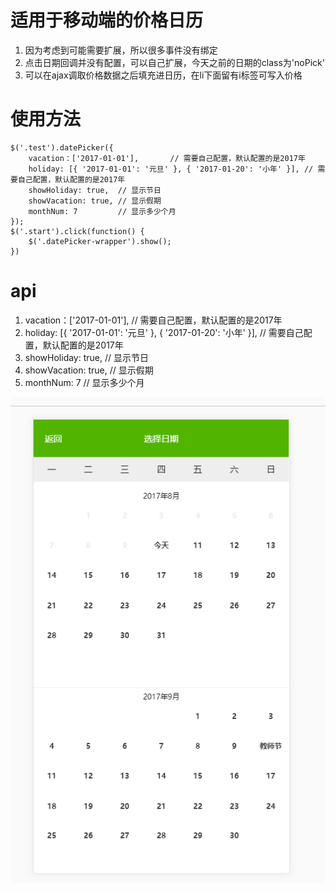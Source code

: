 # 适用于移动端的价格日历
1. 因为考虑到可能需要扩展，所以很多事件没有绑定
2. 点击日期回调并没有配置，可以自己扩展，今天之前的日期的class为'noPick'
3. 可以在ajax调取价格数据之后填充进日历，在li下面留有i标签可写入价格
# 使用方法
```
$('.test').datePicker({
    vacation：['2017-01-01'],       // 需要自己配置，默认配置的是2017年
    holiday: [{ '2017-01-01': '元旦' }, { '2017-01-20': '小年' }], // 需要自己配置，默认配置的是2017年
    showHoliday: true,  // 显示节日
    showVacation: true, // 显示假期
    monthNum: 7         // 显示多少个月
});
$('.start').click(function() {
    $('.datePicker-wrapper').show();
})
```
# api
1. vacation：['2017-01-01'],       // 需要自己配置，默认配置的是2017年
2. holiday: [{ '2017-01-01': '元旦' }, { '2017-01-20': '小年' }], // 需要自己配置，默认配置的是2017年
3. showHoliday: true,  // 显示节日
4. showVacation: true, // 显示假期
5. monthNum: 7         // 显示多少个月

![cityList](https://github.com/onlyfzz/sell/raw/master/price.png)
